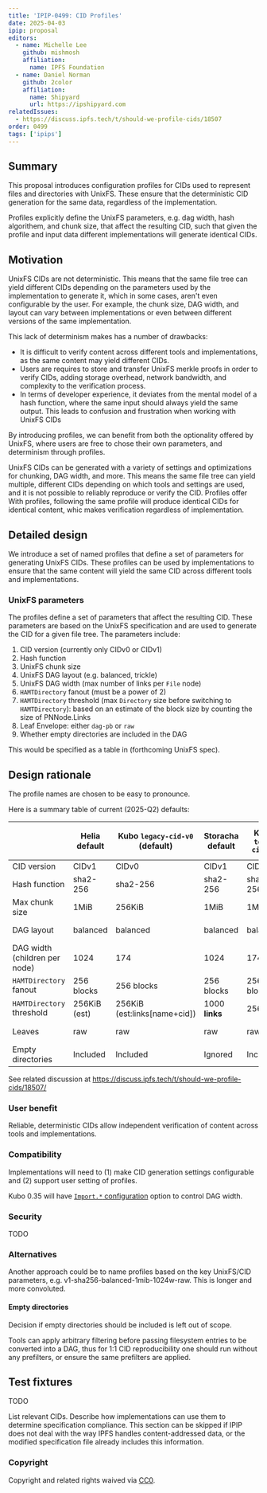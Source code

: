 ```yaml
---
title: 'IPIP-0499: CID Profiles'
date: 2025-04-03
ipip: proposal
editors:
  - name: Michelle Lee
    github: mishmosh
    affiliation:
      name: IPFS Foundation
  - name: Daniel Norman
    github: 2color
    affiliation:
      name: Shipyard
      url: https://ipshipyard.com
relatedIssues:
  - https://discuss.ipfs.tech/t/should-we-profile-cids/18507
order: 0499
tags: ['ipips']
---
```


## Summary

This proposal introduces configuration profiles for CIDs used to represent files and directories with UnixFS. These ensure that the deterministic CID generation for the same data, regardless of the implementation.

Profiles explicitly define the UnixFS parameters, e.g. dag width, hash algorithem, and chunk size, that affect the resulting CID, such that given the profile and input data different implementations will generate identical CIDs.

## Motivation

UnixFS CIDs are not deterministic. This means that the same file tree can yield different CIDs depending on the parameters used by the implementation to generate it, which in some cases, aren't even configurable by the user. For example, the chunk size, DAG width, and layout can vary between implementations or even between different versions of the same implementation.

This lack of determinism makes has a number of drawbacks:

- It is difficult to verify content across different tools and implementations, as the same content may yield different CIDs.
- Users are requires to store and transfer UnixFS merkle proofs in order to verify CIDs, adding storage overhead, network bandwidth, and complexity to the verification process.
- In terms of developer experience, it deviates from the mental model of a hash function, where the same input should always yield the same output. This leads to confusion and frustration when working with UnixFS CIDs

By introducing profiles, we can benefit from both the optionality offered by UnixFS, where users are free to chose their own parameters, and determinism through profiles.

UnixFS CIDs can be generated with a variety of settings and optimizations for chunking, DAG width, and more. This means the same file tree can yield multiple, different CIDs depending on which tools and settings are used, and it is not possible to reliably reproduce or verify the CID. Profiles offer With profiles, following the same profile will produce identical CIDs for identical content, whic makes verification regardless of implementation.

## Detailed design

We introduce a set of named profiles that define a set of parameters for generating UnixFS CIDs. These profiles can be used by implementations to ensure that the same content will yield the same CID across different tools and implementations.

### UnixFS parameters

The profiles define a set of parameters that affect the resulting CID. These parameters are based on the UnixFS specification and are used to generate the CID for a given file tree. The parameters include:

1. CID version (currently only CIDv0 or CIDv1)
1. Hash function
1. UnixFS chunk size
1. UnixFS DAG layout (e.g. balanced, trickle)
1. UnixFS DAG width (max number of links per `File` node)
1. `HAMTDirectory` fanout (must be a power of 2)
2. `HAMTDirectory` threshold (max `Directory` size before switching to `HAMTDirectory`): based on an estimate of the block size by counting the size of PNNode.Links
3. Leaf Envelope: either `dag-pb` or `raw`
4. Whether empty directories are included in the DAG

This would be specified as a table in (forthcoming UnixFS spec).

## Design rationale

The profile names are chosen to be easy to pronounce.

Here is a summary table of current (2025-Q2) defaults:

|                               | Helia default | Kubo `legacy-cid-v0` (default) | Storacha default | Kubo `test-cid-v1` | Kubo `test-cid-v1-wide` | DASL          |
| ----------------------------- | ------------- | ------------------------------ | ---------------- | ------------------ | ----------------------- | ------------- |
| CID version                   | CIDv1         | CIDv0                          | CIDv1            | CIDv1              | CIDv1                   | CIDv1         |
| Hash function                 | sha2-256      | sha2-256                       | sha2-256         | sha2-256           | sha2-256                | sha2-256      |
| Max chunk size                | 1MiB          | 256KiB                         | 1MiB             | 1MiB               | 1MiB                    | not specified |
| DAG layout                    | balanced      | balanced                       | balanced         | balanced           | balanced                | not specified |
| DAG width (children per node) | 1024          | 174                            | 1024             | 174                | **1024**                | not specified |
| `HAMTDirectory` fanout        | 256 blocks    | 256 blocks                     | 256 blocks       | 256 blocks         | **1024**                | not specified |
| `HAMTDirectory` threshold     | 256KiB (est)  | 256KiB (est:links[name+cid])   | 1000 **links**   | 256KiB             | **1MiB**                | not specified |
| Leaves                        | raw           | raw                            | raw              | raw                | raw                     | not specified |
| Empty directories             | Included      | Included                       | Ignored          | Included           | Included                | not specified |

See related discussion at https://discuss.ipfs.tech/t/should-we-profile-cids/18507/

### User benefit

Reliable, deterministic CIDs allow independent verification of content across tools and implementations.

### Compatibility

Implementations will need to (1) make CID generation settings configurable and (2) support user setting of profiles.

Kubo 0.35 will have [`Import.*` configuration](https://github.com/ipfs/kubo/blob/master/docs/config.md#import) option to control DAG width.

### Security

TODO

### Alternatives

Another approach could be to name profiles based on the key UnixFS/CID parameters, e.g. v1-sha256-balanced-1mib-1024w-raw. This is longer and more convoluted.


#### Empty directories

Decision if empty directories should be included is left out of scope.

Tools can apply arbitrary filtering before passing filesystem entries
to be converted into a DAG, thus for 1:1 CID reproducibility one should
run without any prefilters, or ensure the same prefilters are applied.

## Test fixtures

TODO

List relevant CIDs. Describe how implementations can use them to determine
specification compliance. This section can be skipped if IPIP does not deal
with the way IPFS handles content-addressed data, or the modified specification
file already includes this information.

### Copyright

Copyright and related rights waived via [CC0](https://creativecommons.org/publicdomain/zero/1.0/).
